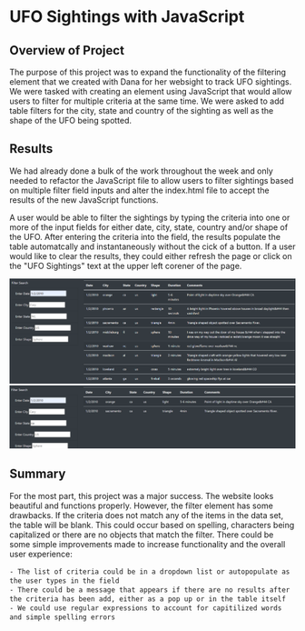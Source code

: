 # UFO Sightings with JavaScript

## Overview of Project
The purpose of this project was to expand the functionality of the filtering element that we created with Dana for her websight to track UFO sightings. We were tasked with creating an element using JavaScript that would allow users to filter for multiple criteria at the same time. We were asked to add table filters for the city, state and country of the sighting as well as the shape of the UFO being spotted.

## Results
We had already done a bulk of the work throughout the week and only needed to refactor the JavaScript file to allow users to filter sightings based on multiple filter field inputs and alter the index.html file to accept the results of the new JavaScript functions.

A user would be able to filter the sightings by typing the criteria into one or more of the input fields for either date, city, state, country and/or shape of the UFO. After entering the criteria into the field, the results populate the table automatcally and instantaneously without the cick of a button. If a user would like to clear the results, they could either refresh the page or click on the "UFO Sightings" text at the upper left corener of the page.

![UFO_filter1](static/images/UFO_filter1.png)
![UFO_filter2](static/images/UFO_filter2.png)

## Summary
For the most part, this project was a major success. The website looks beautiful and functions properly. However, the filter element has some drawbacks. If the criteria does not match any of the items in the data set, the table will be blank. This could occur based on spelling, characters being capitalized or there are no objects that match the filter. There could be some simple improvements made to increase functionality and the overall user experience:

    - The list of criteria could be in a dropdown list or autopopulate as the user types in the field
    - There could be a message that appears if there are no results after the criteria has been add, either as a pop up or in the table itself
    - We could use regular expressions to account for capitilized words and simple spelling errors
